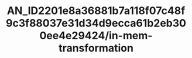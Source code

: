 ---  
schema: schema:AN_ID2201e8a36881b7a118f07c48f9c3f88037e31d34d9ecca61b2eb300ee4e29424/in-mem-transformation  
title: AN_ID2201e8a36881b7a118f07c48f9c3f88037e31d34d9ecca61b2eb300ee4e29424/in-mem-transformation  
organization: Sample Department  
notes: Used in 0 lineage(s)  
resources:  
  - name: AN_ID2201e8a36881b7a118f07c48f9c3f88037e31d34d9ecca61b2eb300ee4e29424/in-mem-transformation 
    url: in-mem://AN_ID2201e8a36881b7a118f07c48f9c3f88037e31d34d9ecca61b2eb300ee4e29424/in-mem-transformation 
    format : DataFrame  
license: None  
category:
  - Education  
maintainer: User  
maintainer_email: UserMail  
---